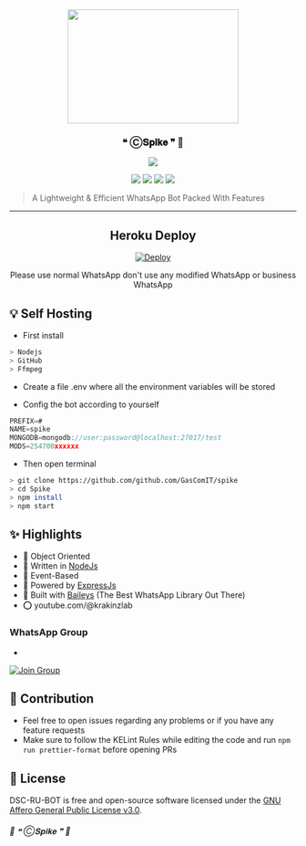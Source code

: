 <!-- ![Just Coded..]() -->

<div align='center'>
<img src="https://i.imgur.com/OGAEtPt.jpeg" 
     width="300" 
     height="200" />

<h3> ❝ Ⓒ𝐒𝐩𝐢𝐤𝐞 ❞ 🍃 </h3><be>
  
<a href='https://github.com/github.com/GasComIT/spike/blob/master/LICENSE'>
  
<img src='https://img.shields.io/github/license/github.com/GasComIT/spike?color=white&style=for-the-badge'>
  
</a>


<a href="https://git-scm.com/downloads"><img src="http://img.shields.io/badge/-Git-F1502F?style=flat&logo=git&logoColor=FFFFFF"></a>
<a href="https://nodejs.org/en/download"><img
src="https://img.shields.io/badge/-Node.js-3C873A?style=flat&logo=Node.js&logoColor=white"></a>
<a href="https://ffmpeg.org/download.html"><img src="http://img.shields.io/badge/-Ffmpeg-000000?style=flat&logo=ffmpeg&logoColor=green"></a>
<a href="https://www.mongodb.com/cloud/atlas/lp/try4?utm_source=google&utm_campaign=search_gs_pl_evergreen_atlas_core_prosp-brand_gic-null_apac-in_ps-all_mobile_eng_lead&utm_term=mongodb%20atlas&utm_medium=cpc_paid_search&utm_ad=e&utm_ad_campaign_id=12564980858&adgroup=116332189581&gclid=CjwKCAjw4JWZBhApEiwAtJUN0KnEgMTAPsFAJx0hHJ1U2YvK3Sy5PvVx3jDQN2gyMwKDxl_umuKC4BoCe7IQAvD_BwE"><img src="https://img.shields.io/badge/-MongoDB-3C873A?style=flat&logo=MongoDB&logoColor=green&color=white"></a>

</div>

> A Lightweight & Efficient WhatsApp Bot Packed With Features

---

<div align='center'>

  
## Heroku Deploy
  
[![Deploy](https://www.herokucdn.com/deploy/button.svg)](https://heroku.com/deploy?template=https://github.com/github.com/GasComIT/spike)

Please use normal WhatsApp don't use any modified WhatsApp or business WhatsApp 
</div>

## 💡 Self Hosting 

- First install
```bash
> Nodejs
> GitHub 
> Ffmpeg
```
- Create a file .env where all the environment variables will be stored 

- Config the bot according to yourself 

```js
PREFIX=#
NAME=spike
MONGODB=mongodb://user:password@localhost:27017/test
MODS=254700xxxxxx
```
- Then open terminal 

```bash
> git clone https://github.com/github.com/GasComIT/spike
> cd Spike
> npm install  
> npm start
```

## ✨ Highlights
- 💖 Object Oriented 
- 💙 Written in [NodeJs](https://nodejs.org/)
- 💛 Event-Based 
- 💚 Powered by [ExpressJs](https://expressjs.com/)
- 💝 Built with [Baileys](https://github.com/adiwajshing/baileys) (The Best WhatsApp Library Out There) 
- ⭕ youtube.com/@krakinzlab
### WhatsApp Group
- 

 [![Join Group](https://img.shields.io/badge/WhatsApp-25D366?style=for-the-badge&logo=whatsapp&logoColor=white)](https://chat.whatsapp.com/D9gPfFXQq2lGL77meDgd8h)

## 💪 Contribution

+ Feel free to open issues regarding any problems or if you have any feature requests
+ Make sure to follow the KELint Rules while editing the code and run `npm run prettier-format` before opening PRs

 ## 📃 License

 DSC-RU-BOT is free and open-source software licensed under the [GNU Affero General Public License v3.0](https://github.com/github.com/GasComIT/spike/blob/master/LICENSE).

###### 🤖 ❝ Ⓒ𝐒𝐩𝐢𝐤𝐞 ❞ 🍃
